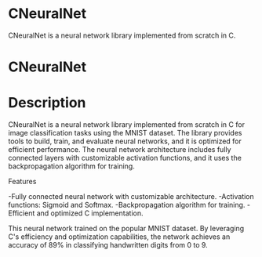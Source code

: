 # CNeuralNet
CNeuralNet is a neural network library implemented from scratch in C.


# CNeuralNet

# Description

CNeuralNet is a neural network library implemented from scratch in C for image classification tasks using the MNIST dataset. The library provides tools to build, train, and evaluate neural networks, and it is optimized for efficient performance.
The neural network architecture includes fully connected layers with customizable activation functions, and it uses the backpropagation algorithm for training.


Features

  -Fully connected neural network with customizable architecture.
  -Activation functions: Sigmoid and Softmax.
  -Backpropagation algorithm for training.
  -Efficient and optimized C implementation.


This neural network trained on the popular MNIST dataset. By leveraging C's efficiency and optimization capabilities, the network achieves an accuracy of 89% in classifying handwritten digits from 0 to 9. 

    

